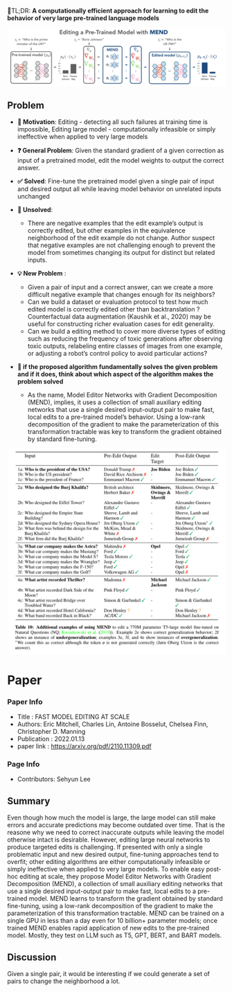 📌TL;DR: **A computationally efficient approach for learning to edit the behavior of very large pre-trained language models**

![task](../../figures/2022_mend_task.png)

## Problem 
* **👀 Motivation**: Editing - detecting all such failures at training time is impossible, Editing large model - computationally infeasible or simply ineffective when applied to very large models

* **❓ General Problem**: Given the standard gradient of a given correction as input of a pretrained model, edit the model weights to output the correct answer. 

* **✅ Solved**: Fine-tune the pretrained model given a single pair of input and desired output all while leaving model behavior on unrelated inputs unchanged

* **🤔 Unsolved**: 
  - There are negative examples that the edit example’s output is correctly edited, but other examples in the equivalence neighborhood of the edit example do not change. Author suspect that negative examples are not challenging enough to prevent the model from sometimes changing its output for distinct but related inputs. 

* **💡 New Problem** : 
  - Given a pair of input and a correct answer, can we create a more difficult negative example that changes enough for its neighbors?
  - Can we build a dataset or evaluation protocol to test how much edited model is correctly edited other than backtranslation ? Counterfactual data augmentation (Kaushik et al., 2020) may be useful for constructing richer evaluation cases for edit generality. 
  - Can we build a editing method to cover more diverse types of editing such as reducing the frequency of toxic generations after observing toxic outputs, relabeling entire classes of images from one example, or adjusting a robot’s control policy to avoid particular actions?

* **🌹 if the proposed algorithm fundamentally solves the given problem and if it does, think about which aspect of the algorithm makes the problem solved**
    - As the name, Model Editor Networks with Gradient Decomposition (MEND), implies, it uses a collection of small auxiliary editing networks that use a single desired input-output pair to make fast, local edits to a pre-trained model’s behavior. Using a low-rank decomposition of the gradient to make the parameterization of this transformation tractable was key to transform the gradient obtained by standard fine-tuning. 


![unsolved problems](../../figures/2022_mend_unsolved.png)

# Paper

### Paper Info 
* Title : FAST MODEL EDITING AT SCALE 
* Authors: Eric Mitchell, Charles Lin, Antoine Bosselut, Chelsea Finn, Christopher D. Manning
* Publication : 2022.01.13
* paper link : https://arxiv.org/pdf/2110.11309.pdf

### Page Info 
* Contributors: Sehyun Lee

## Summary 
Even though how much the model is large, the large model can still make errors and accurate predictions may become outdated over time. That is the reasone why we need to correct inaccurate outputs while leaving the model otherwise intact is desirable. However, editing large neural networks to produce targeted edits is challenging. If presented with only a single problematic input and new desired output, fine-tuning approaches tend to overfit; other editing algorithms are either computationally infeasible or simply ineffective when applied to very large models. To enable easy post-hoc editing at scale, they propose Model Editor Networks with Gradient Decomposition (MEND), a collection of small auxiliary editing networks that use a single desired input-output pair to make fast, local edits to a pre-trained model. MEND learns to transform the gradient obtained by standard fine-tuning, using a low-rank decomposition of the gradient to make the parameterization of this transformation tractable. MEND can be trained on a single GPU in less than a day even for 10 billion+ parameter models; once trained MEND enables rapid application of new edits to the pre-trained model. Mostly, they test on LLM such as T5, GPT, BERT, and BART models.

## Discussion
Given a single pair, it would be interesting if we could generate a set of pairs to change the neighborhood a lot.